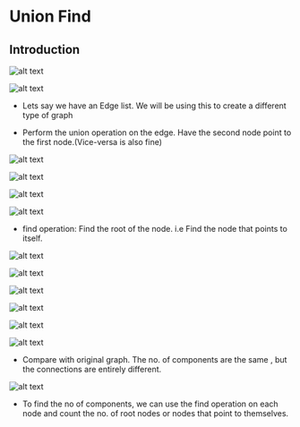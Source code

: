 # Union Find

## Introduction
![alt text](image-105.png)

![alt text](image-106.png)

- Lets say we have an Edge list. We will be using this to create a different type of graph

- Perform the union operation on the edge. Have the second node point to the first node.(Vice-versa is also fine)

![alt text](image-107.png)

![alt text](image-108.png)

![alt text](image-109.png)

![alt text](image-110.png)

- find operation: Find the root of the node. i.e Find the node that points to itself.

![alt text](image-111.png)

![alt text](image-112.png)

![alt text](image-113.png)

![alt text](image-114.png)

![alt text](image-115.png)

![alt text](image-116.png)

- Compare with original graph. The no. of components are the same , but the connections are entirely different.

![alt text](image-117.png)

- To find the no of components, we can use the find operation on each node and count the no. of root nodes or nodes that point to themselves.
